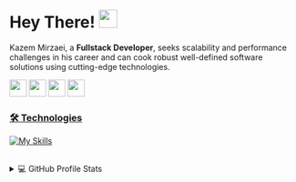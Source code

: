 # Hey There! <img src="https://media.giphy.com/media/hvRJCLFzcasrR4ia7z/giphy.gif" width="32px">
Kazem Mirzaei, a **Fullstack Developer**, seeks scalability and performance challenges in his career and can cook robust well-defined software solutions using cutting-edge technologies.

<a href="mailto:k90mirzaei@gmail.com"><img src="https://img.shields.io/badge/Gmail-D14836?style=for-the-badge&logo=gmail&logoColor=white" height=30></a>
<a href="https://www.twitter.com/k90mirzaei"><img src="https://img.shields.io/badge/Twitter-1DA1F2?style=for-the-badge&logo=twitter&logoColor=white" height=30></a>
<a href="https://www.linkedin.com/in/kazem-mirzaei"><img src="https://img.shields.io/badge/LinkedIn-0077B5?style=for-the-badge&logo=linkedin&logoColor=white" height=30></a>
<a href="https://medium.com/@kzmirzaei"><img src="https://img.shields.io/badge/Medium-12100E?style=for-the-badge&logo=medium&logoColor=white" height=30>
<br/>

### 🛠️ Technologies
[![My Skills](https://skillicons.dev/icons?i=php,py,js,laravel,vue,nuxt,react,ts,next,nginx,mysql,mongodb,postgres,docker,git,github,gitlab,regex)](https://skillicons.dev)

<br/>
<details>
<summary>💻 GitHub Profile Stats</summary>
<a href="https://github.com/anuraghazra/github-readme-stats"><img alt="DenverCoder1's Github Stats" src="https://denvercoder1-github-readme-stats.vercel.app/api/?username=k90mirzaei&show_icons=true&count_private=true&theme=react&hide_border=true&bg_color=1F222E&title_color=F85D7F&icon_color=F8D866" height="192px"/></a>
<a href="https://github.com/anuraghazra/github-readme-stats"><img alt="k90mirzaei's Top Languages" src="https://github-readme-stats.vercel.app/api/top-langs/?username=k90mirzaei&langs_count=8&layout=compact&theme=react&hide_border=true&bg_color=1F222E&title_color=F85D7F&icon_color=F8D866&hide=Jupyter%20Notebook" height="192px"/></a>
</details>
